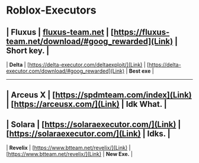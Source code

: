# Roblox-Executors
| **Fluxus** | [fluxus-team.net](Link) | [https://fluxus-team.net/download/#goog_rewarded](Link) | **Short key.** | 
------------------------------------------------------------------------------------------------
| **Delta** | [https://delta-executor.com/deltaexploit/](Link) | [https://delta-executor.com/download/#goog_rewarded](Link) | **Best exe** | 

-------------------------------------------------------------------------------------------------
| **Arceus X** | [https://spdmteam.com/index](Link) | [https://arceusx.com/](Link) | **Idk What.** | 
----------------------------------------------------------------------------------------------
| **Solara** | [https://solaraexecutor.com/](Link) | [https://solaraexecutor.com/](Link) | **Idks.** | 
-------------------------------------------------------------------------------------------------

| **Revelix** | [https://www.btteam.net/revelix/](Link) | [https://www.btteam.net/revelix/](Link) | **New Exe.** | 

